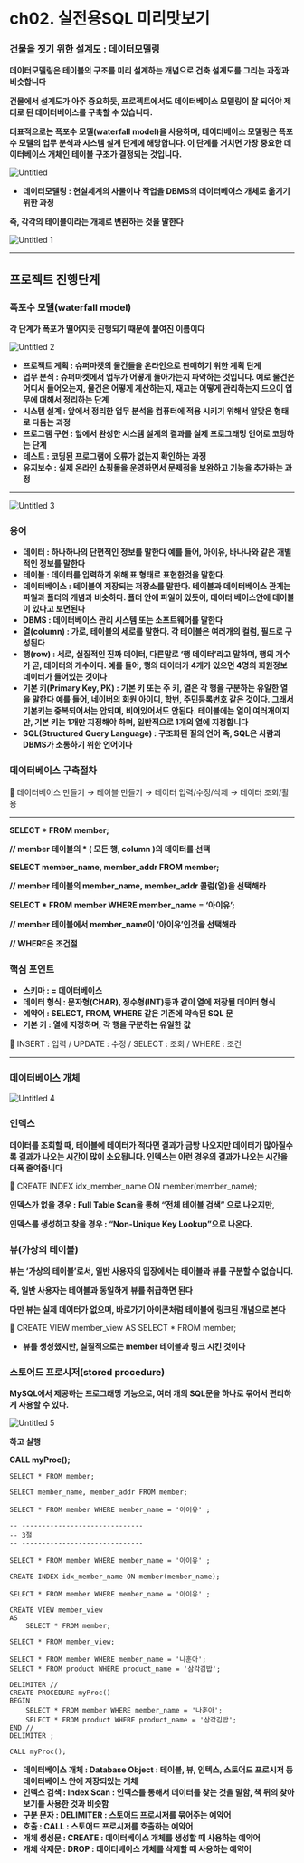 # ch02. 실전용SQL 미리맛보기

### 건물을 짓기 위한 설계도 : 데이터모델링

**데이터모델링은 테이블의 구조를 미리 설계하는 개념으로 건축 설계도를 그리는 과정과 비슷합니다**

**건물에서 설계도가 아주 중요하듯, 프로젝트에서도 데이터베이스 모델링이 잘 되어야 제대로 된 데이터베이스를 구축할 수 있습니다.**

**대표적으로는 폭포수 모델(waterfall model)을 사용하며, 데이터베이스 모델링은 폭포수 모델의 업무 분석과 시스템 설계 단계에 해당합니다. 이 단계를 거치면 가장 중요한 데이터베이스 개체인 테이블 구조가 결정되는 것입니다.**

![Untitled](https://user-images.githubusercontent.com/80089860/156728558-cac485b7-ee66-412f-a130-43d08471652b.png)

- **데이터모델링 : 현실세계의 사물이나 작업을 DBMS의 데이터베이스 개체로 옮기기 위한 과정**

**즉, 각각의 테이블이라는 개체로 변환하는 것을 말한다**

![Untitled 1](https://user-images.githubusercontent.com/80089860/156728610-eb53dc40-6220-4133-9cf6-eca6aa09aea8.png)

---

## 프로젝트 진행단계

### 폭포수 모델(waterfall model)

**각 단계가 폭포가 떨어지듯 진행되기 때문에 붙여진 이름이다**

![Untitled 2](https://user-images.githubusercontent.com/80089860/156728652-bf37e3c7-df85-49aa-9be6-712dbdab44d6.png)

- **프로젝트 계획 : 슈퍼마켓의 물건들을 온라인으로 판매하기 위한 계획 단계**
- **업무 분석 : 슈퍼마켓에서 업무가 어떻게 돌아가는지 파악하는 것입니다. 예로 물건은 어디서 들어오는지, 물건은 어떻게 계산하는지, 재고는 어떻게 관리하는지 드으이 업무에 대해서 정리하는 단계**
- **시스템 설계 : 앞에서 정리한 업무 분석을 컴퓨터에 적용 시키기 위해서 알맞은 형태로 다듬는 과정**
- **프로그램 구현 : 앞에서 완성한 시스템 설계의 결과를 실제 프로그래밍 언어로 코딩하는 단계**
- **테스트 : 코딩된 프로그램에 오류가 없는지 확인하는 과정**
- **유지보수 : 실제 온라인 쇼핑몰을 운영하면서 문제점을 보완하고 기능을 추가하는 과정**

---

![Untitled 3](https://user-images.githubusercontent.com/80089860/156728708-3d0962df-25ed-4841-9fac-f0ec27284184.png)

### 용어

- **데이터 : 하나하나의 단편적인 정보를 말한다 예를 들어, 아이유, 바나나와 같은 개별적인 정보를 말한다**
- **테이블 : 데이터를 입력하기 위해 표 형태로 표현한것을 말한다.**
- **데이터베이스 : 테이블이 저장되는 저장소를 말한다. 테이블과 데이터베이스 관계는 파일과 폴더의 개념과 비슷하다. 폴더 안에 파일이 있듯이, 데이터 베이스안에 테이블이 있다고 보면된다**
- **DBMS : 데이터베이스 관리 시스템 또는 소프트웨어를 말한다**
- **열(column) : 가로, 테이블의 세로를 말한다. 각 테이블은 여러개의 컬럼, 필드로 구성된다**
- **행(row) : 세로, 실질적인 진짜 데이터, 다른말로 ‘행 데이터’라고 말하며, 행의 개수가 곧, 데이터의 개수이다. 예를 들어, 행의 데이터가 4개가 있으면 4명의 회원정보 데이터가 들어있는 것이다**
- **기본 키(Primary Key, PK) : 기본 키 또는 주 키, 열은 각 행을 구분하는 유일한 열을 말한다 예를 들어, 네이버의 회원 아이디, 학번, 주민등록번호 같은 것이다. 그래서 기본키는 중복되어서는 안되며, 비어있어서도 안된다.**
  **테이블에는 열이 여러개이지만, 기본 키는 1개만 지정해야 하며, 일반적으로 1개의 열에 지정합니다**
- **SQL(Structured Query Language) : 구조화된 질의 언어 즉, SQL은 사람과 DBMS가 소통하기 위한 언어이다**

### 데이터베이스 구축절차

<aside>
📖 데이터베이스 만들기 → 테이블 만들기 → 데이터 입력/수정/삭제 → 데이터 조회/활용

</aside>

---

**SELECT \* FROM member;**

**// member 테이블의 \* ( 모든 행, column )의 데이터를 선택**

**SELECT member_name, member_addr FROM member;**

**// member 테이블의 member_name, member_addr 콜럼(열)을 선택해라**

**SELECT \* FROM member WHERE member_name = ‘아이유’;**

**// member 테이블에서 member_name이 ‘아이유’인것을 선택해라**

**// WHERE은 조건절**

### 핵심 포인트

- **스키마 : = 데이터베이스**
- **데이터 형식 : 문자형(CHAR), 정수형(INT)등과 같이 열에 저장될 데이터 형식**
- **예약어 : SELECT, FROM, WHERE 같은 기존에 약속된 SQL 문**
- **기본 키 : 열에 지정하며, 각 행을 구분하는 유일한 값**

<aside>
📖 INSERT : 입력 /  UPDATE : 수정  /  SELECT : 조회  /  WHERE : 조건

</aside>

---

### 데이터베이스 개체

![Untitled 4](https://user-images.githubusercontent.com/80089860/156728811-32cdd750-23b6-4b1b-a9e5-8460a3c99e5a.png)

### 인덱스

**데이터를 조회할 때, 테이블에 데이터가 적다면 결과가 금방 나오지만 데이터가 많아질수록 결과가 나오는 시간이 많이 소요됩니다. 인덱스는 이런 경우의 결과가 나오는 시간을 대폭 줄여줍니다**

<aside>
📖 CREATE INDEX idx_member_name ON member(member_name);

</aside>

**인덱스가 없을 경우 : Full Table Scan을 통해 “전체 테이블 검색” 으로 나오지만,**

**인덱스를 생성하고 찾을 경우 : “Non-Unique Key Lookup”으로 나온다.**

### 뷰(가상의 테이블)

**뷰는 ‘가상의 테이블’로서, 일반 사용자의 입장에서는 테이블과 뷰를 구분할 수 없습니다.**

**즉, 일반 사용자는 테이블과 동일하게 뷰를 취급하면 된다**

**다만 뷰는 실제 데이터가 없으며, 바로가기 아이콘처럼 테이블에 링크된 개념으로 본다**

<aside>
	
📖 CREATE VIEW member_view AS SELECT * FROM member;

</aside>

- **뷰를 생성했지만, 실질적으로는 member 테이블과 링크 시킨 것이다**

### 스토어드 프로시저(stored procedure)

**MySQL에서 제공하는 프로그래밍 기능으로, 여러 개의 SQL문을 하나로 묶어서 편리하게 사용할 수 있다.**

![Untitled 5](https://user-images.githubusercontent.com/80089860/156728871-ce63d7c1-a570-4b66-b155-ce8fa64cabe7.png)

**하고 실행**

**CALL myProc();**

```
SELECT * FROM member;

SELECT member_name, member_addr FROM member;

SELECT * FROM member WHERE member_name = '아이유' ;

-- ------------------------------
-- 3절
-- ------------------------------

SELECT * FROM member WHERE member_name = '아이유' ;

CREATE INDEX idx_member_name ON member(member_name);

SELECT * FROM member WHERE member_name = '아이유' ;

CREATE VIEW member_view
AS
	SELECT * FROM member;

SELECT * FROM member_view;

SELECT * FROM member WHERE member_name = '나훈아';
SELECT * FROM product WHERE product_name = '삼각김밥';

DELIMITER //
CREATE PROCEDURE myProc()
BEGIN
	SELECT * FROM member WHERE member_name = '나훈아';
	SELECT * FROM product WHERE product_name = '삼각김밥';
END //
DELIMITER ;

CALL myProc();
```

- **데이터베이스 개체 : Database Object : 테이블, 뷰, 인텍스, 스토어드 프로시저 등 데이터베이스 안에 저장되있는 개체**
- **인덱스 검색 : Index Scan : 인덱스를 통해서 데이터를 찾는 것을 말함, 책 뒤의 찾아보기를 사용한 것과 비슷함**
- **구분 문자 : DELIMITER : 스토어드 프로시저를 묶어주는 예약어**
- **호출 : CALL : 스토어드 프로시저를 호출하는 예약어**
- **개체 생성문 : CREATE : 데이터베이스 개체를 생성할 때 사용하는 예약어**
- **개체 삭제문 : DROP : 데이터베이스 개체를 삭제할 때 사용하는 예약어**
